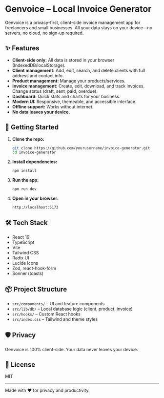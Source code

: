 # Genvoice – Local Invoice Generator

Genvoice is a privacy-first, client-side invoice management app for freelancers and small businesses. All your data stays on your device—no servers, no cloud, no sign-up required.

## ✨ Features

- **Client-side only:** All data is stored in your browser (IndexedDB/localStorage).
- **Client management:** Add, edit, search, and delete clients with full address and contact info.
- **Product management:** Manage your products/services.
- **Invoice management:** Create, edit, download, and track invoices. Change status (draft, sent, paid, overdue).
- **Dashboard:** Quick stats and charts for your business.
- **Modern UI:** Responsive, themeable, and accessible interface.
- **Offline support:** Works without internet.
- **No data leaves your device.**

## 🚀 Getting Started

1. **Clone the repo:**
   ```sh
   git clone https://github.com/yourusername/invoice-generator.git
   cd invoice-generator
   ```

2. **Install dependencies:**
   ```sh
   npm install
   ```

3. **Run the app:**
   ```sh
   npm run dev
   ```

4. **Open in your browser:**
   ```
   http://localhost:5173
   ```

## 🛠️ Tech Stack

- React 19
- TypeScript
- Vite
- Tailwind CSS
- Radix UI
- Lucide Icons
- Zod, react-hook-form
- Sonner (toasts)

## 📦 Project Structure

- `src/components/` – UI and feature components
- `src/lib/db/` – Local database logic (client, product, invoice)
- `src/hooks/` – Custom React hooks
- `src/index.css` – Tailwind and theme styles

## 🛡️ Privacy

Genvoice is 100% client-side. Your data never leaves your device.

## 📄 License

MIT

---

Made with ❤️ for privacy and productivity.